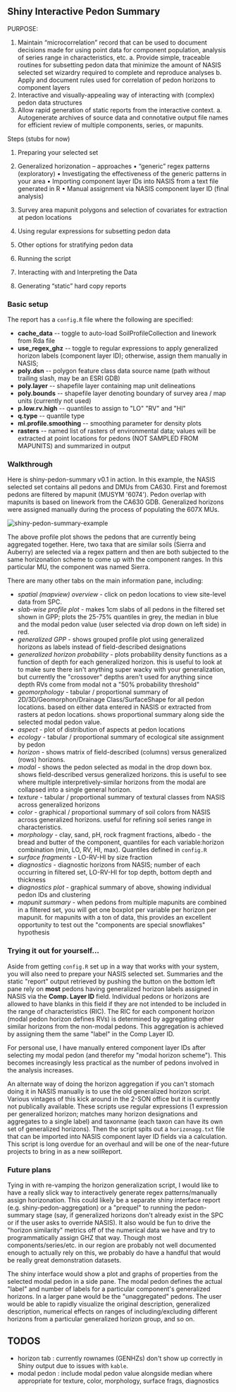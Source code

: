 ## Shiny Interactive Pedon Summary
PURPOSE:
1.	Maintain “microcorrelation” record that can be used to document decisions made for using point data for component population, analysis of series range in characteristics, etc.
a.	Provide simple, traceable routines for subsetting pedon data that minimize the amount of NASIS selected set wizardry required to complete and reproduce analyses
b.	Apply and document rules used for correlation of pedon horizons to component layers
2.	Interactive and visually-appealing way of interacting with (complex) pedon data structures
3.	Allow rapid generation of static reports from the interactive context. 
a.	Autogenerate archives of source data and connotative output file names for efficient review of multiple components, series, or mapunits.

Steps (stubs for now)
1.	Preparing your selected set

2.	Generalized horizonation – approaches
•	“generic” regex patterns (exploratory)
•	Investigating the effectiveness of the generic patterns in your area 
•	Importing component layer IDs into NASIS from a text file generated in R
•	Manual assignment via NASIS component layer ID (final analysis)

3.	Survey area mapunit polygons and selection of covariates for extraction at pedon locations

4.	Using regular expressions for subsetting pedon data

5.	Other options for stratifying pedon data

6.	Running the script

7.	Interacting with and Interpreting the Data

8.	Generating “static” hard copy reports

### Basic setup
The report has a `config.R` file where the following are specified:
 - **cache_data**  -- toggle to auto-load SoilProfileCollection and linework from Rda file
 - **use_regex_ghz** -- toggle to regular expressions to apply generalized horizon labels (component layer ID); otherwise, assign them manually in NASIS;
 - **poly.dsn** -- polygon feature class data source name (path without trailing slash, may be an ESRI GDB)
 - **poly.layer** -- shapefile layer containing map unit delineations
 - **poly.bounds** -- shapefile layer denoting boundary of survey area / map units (currently not used)
 - **p.low.rv.high** --  quantiles to assign to "LO" "RV" and "HI"
 - **q.type** -- quantile type
 - **ml.profile.smoothing** -- smoothing parameter for density plots
 - **rasters** -- named list of rasters of environmental data; values will be extracted at point locations for pedons (NOT SAMPLED FROM MAPUNITS) and summarized in output

### Walkthrough
Here is shiny-pedon-summary v0.1 in action. In this example, the NASIS selected set contains all pedons and DMUs from CA630. First and foremost pedons are filtered by mapunit (MUSYM '6074'). Pedon overlap with mapunits is based on linework from the CA630 GDB. Generalized horizons were assigned manually during the process of populating the 607X MUs.

![shiny-pedon-summary-example](https://user-images.githubusercontent.com/20842828/27937272-ac620ed2-626a-11e7-9ae0-ada8c4d97710.PNG)

The above profile plot shows the pedons that are currently being aggregated together. Here, two taxa that are similar soils (Sierra and Auberry) are selected via a regex pattern and then are both subjected to the same horizonation scheme to come up with the component ranges. In this particular MU, the component was named Sierra. 

There are many other tabs on the main information pane, including:
- _spatial (mapview) overview_ - click on pedon locations to view site-level data from SPC.
- _slab-wise profile plot_ -  makes 1cm slabs of all pedons in the filtered set shown in GPP; plots the 25-75% quantiles in grey, the median in blue and the modal pedon value (user selected via drop down on left side) in red.
- _generalized GPP_ - shows grouped profile plot using generalized horizons as labels instead of field-described designations
- _generalized horizon probability_ - plots probability density functions as a function of depth for each generalized horizon. this is useful to look at to make sure there isn't anything super wacky with your generalization, but currently the "crossover" depths aren't used for anything since depth RVs come from modal not a "50% probability threshold"
- _geomorphology_ - tabular / proportional summary of 2D/3D/Geomorphon/Drainage Class/SurfaceShape for all pedon locations. based on either data entered in NASIS or extracted from rasters at pedon locations. shows proportional summary along side the selected modal pedon value.
- _aspect_ - plot of distribution of aspects at pedon locations 
- _ecology_ - tabular / proportional summary of ecological site assignment by pedon
- _horizon_ - shows matrix of field-described (columns) versus generalized (rows) horizons. 
- _modal_ - shows the pedon selected as modal in the drop down box. shows field-described versus generalized horizons. this is useful to see where multiple interpretively-similar horizons from the modal are collapsed into a single general horizon.
- _texture_ - tabular / proportional summary of textural classes from NASIS across generalized horizons 
- _color_ - graphical / proportional summary of soil colors from NASIS across generalized horizons. useful for refining soil series range in characteristics. 
- _morphology_ - clay, sand, pH, rock fragment fractions, albedo - the bread and butter of the component, quantiles for each variable:horizon combination (min, LO, RV, HI, max). Quantiles defined in `config.R`
- _surface fragments_ - LO-RV-HI by size fraction
- _diagnostics_ - diagnostic horizons from NASIS; number of each occurring in filtered set, LO-RV-HI for top depth, bottom depth and thickness
- _diagnostics plot_ - graphical summary of above, showing individual pedon IDs and clustering
- _mapunit summary_ - when pedons from multiple mapunits are combined in a filtered set, you will get one boxplot per variable per horizon per mapunit. for mapunits with a ton of data, this provides an excellent opportunity to test out the "components are special snowflakes" hypothesis

### Trying it out for yourself...
Aside from getting `config.R` set up in a way that works with your system, you will also need to prepare your NASIS selected set. Summaries and the static "report" output retrieved by pushing the button on the bottom left pane rely on **most** pedons having generalized horizon labels assigned in NASIS via the **Comp. Layer ID** field. Individual pedons or horizons are allowed to have blanks in this field if they are not intended to be included in the range of characteristics (RIC). The RIC for each component horizon (modal pedon horizon defines RVs) is determined by aggregating other similar horizons from the non-modal pedons. This aggregation is achieved by assigning them the same "label" in the Comp Layer ID.

For personal use, I have manually entered component layer IDs after selecting my modal pedon (and therefor my "modal horizon scheme"). This becomes increasingly less practical as the number of pedons involved in the analysis increases. 

An alternate way of doing the horizon aggregation if you can't stomach doing it in NASIS manually is to use the old generalized horizon script. Various vintages of this kick around in the 2-SON office but it is currently not publically available. These scripts use regular expressions (1 expression per generalized horizon; matches many horizon designations and aggregates to a single label) and taxonname (each taxon can have its own set of  generalized horizons). Then the script spits out a `horizonagg.txt` file that can be imported into NASIS component layer ID fields via a calculation. This script is long overdue for an overhaul and will be one of the near-future projects to bring in as a new soilReport.

### Future plans
Tying in with re-vamping the horizon generalization script, I would like to have a really slick way to interactively generate regex patterns/manually assign horizonation. This could likely be a separate shiny interface report (e.g. shiny-pedon-aggregation) or a "prequel" to running the pedon-summary stage (say, if generalized horizons don't already exist in the SPC or if the user asks to override NASIS). It also would be fun to drive the "horizon similarity" metrics off of the numerical data we have and try to programmatically assign GHZ that way. Though most components/series/etc. in our region are probably not well documented enough to actually rely on this, we probably do have a handful that would be really great demonstration datasets.

The shiny interface would show a plot and graphs of properties from the selected modal pedon in a side pane. The modal pedon defines the actual "label" and number of labels for a particular component's generalized horizons. In a larger pane would be the "unaggregated" pedons. The user would be able to rapidly visualize the original description, generalized description, numerical effects on ranges of including/excluding different horizons from a particular generalized horizon group, and so on.

##  TODOS
 - horizon tab : currently rownames (GENHZs) don't show up correctly in Shiny output due to issues with `kable`.
 - modal pedon : include modal pedon value alongside median where appropriate for texture, color, morphology, surface frags, diagnostics
